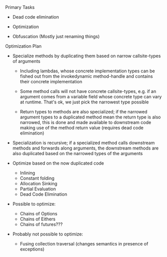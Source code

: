 Primary Tasks

- Dead code elimination

- Optimization

- Obfuscation (Mostly just renaming things)

Optimization Plan

- Specialize methods by duplicating them based on narrow callsite-types of
  arguments

  - Including lambdas, whose concrete implementation types can be fished out
    from the invokedynamic method-handle and contains their concrete
    implementation

  - Some method calls will not have concrete callsite-types, e.g. if an argument
    comes from a variable field whose concrete type can vary at runtime. That's
    ok, we just pick the narrowest type possible

  - Return types to methods are also specialized; if the narrowed argument types
    to a duplicated method mean the return type is also narrowed, this is done
    and made available to downstream code making use of the method return value
    (requires dead code elimination)

- Specialization is recursive; if a specialized method calls downstream methods
  and forwards along arguments, the downstream methods are also duplicated based
  on the narrowed types of the arguments

- Optimize based on the now duplicated code
  - Inlining
  - Constant folding
  - Allocation Sinking
  - Partial Evaluation
  - Dead Code Elimination

- Possible to optimize:
  - Chains of Options
  - Chains of Eithers
  - Chains of futures???

- Probably not possible to optimize:
  - Fusing collection traversal (changes semantics in presence of exceptions)
